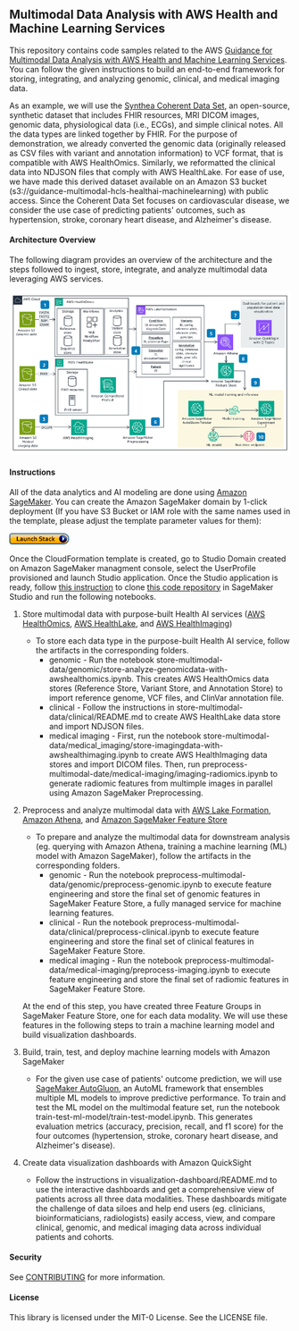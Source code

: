 ## Multimodal Data Analysis with AWS Health and Machine Learning Services

This repository contains code samples related to the AWS [Guidance for Multimodal Data Analysis with AWS Health and Machine Learning Services](https://aws.amazon.com/solutions/guidance/multi-modal-data-analysis-with-aws-health-and-ml-services/). You can follow the given instructions to build an end-to-end framework for storing, integrating, and analyzing genomic, clinical, and medical imaging data. 

As an example, we will use the [Synthea Coherent Data Set](https://registry.opendata.aws/synthea-coherent-data/), an open-source, synthetic dataset that includes FHIR resources, MRI DICOM images, genomic data, physiological data (i.e., ECGs), and simple clinical notes. All the data types are linked together by FHIR. For the purpose of demonstration, we already converted the genomic data (originally released as CSV files with variant and annotation information) to VCF format, that is compatible with AWS HealthOmics. Similarly, we reformatted the clinical data into NDJSON files that comply with AWS HealthLake. For ease of use, we have made this derived dataset available on an Amazon S3 bucket (s3://guidance-multimodal-hcls-healthai-machinelearning) with public access. Since the Coherent Data Set focuses on cardiovascular disease, we consider the use case of predicting patients' outcomes, such as hypertension, stroke, coronary heart disease, and Alzheimer's disease. 


#### Architecture Overview 

The following diagram provides an overview of the architecture and the steps followed to ingest, store, integrate, and analyze multimodal data leveraging AWS services. 

![Figure 1: Architecture for multimodal data analysis with purpose-built Health AI and machine learning services on AWS](./architecture/architecture-diagram.png)

#### Instructions 

All of the data analytics and AI modeling are done using [Amazon SageMaker](https://aws.amazon.com/sagemaker/). You can create the Amazon SageMaker domain by 1-click deployment (If you have S3 Bucket or IAM role with the same names used in the template, please adjust the template parameter values for them):

[![deployment](architecture/LaunchStack.jpg)](https://console.aws.amazon.com/cloudformation/home?region=us-east-1#/stacks/create/template?stackName=sagemakerstack&templateURL=https://aws-opendata-demo.s3.amazonaws.com/sagemaker_template.yaml)  

Once the CloudFormation template is created, go to Studio Domain created on Amazon SageMaker managment console, select the UserProfile provisioned and launch Studio application. Once the Studio application is ready, follow [this instruction](https://docs.aws.amazon.com/sagemaker/latest/dg/studio-tasks-git.html) to clone [this code repository](https://github.com/aws-solutions-library-samples/guidance-for-multimodal-hcls-data-analysis-with-omics-healthlake-imaging-and-sagemaker-on-aws.git) in SageMaker Studio and run the following notebooks.

1. Store multimodal data with purpose-built Health AI services ([AWS HealthOmics](https://aws.amazon.com/omics/), [AWS HealthLake](https://aws.amazon.com/healthlake/), and [AWS HealthImaging](https://aws.amazon.com/healthlake/imaging/))
    * To store each data type in the purpose-built Health AI service, follow the artifacts in the corresponding folders. 
        * genomic - Run the notebook store-multimodal-data/genomic/store-analyze-genomicdata-with-awshealthomics.ipynb. This creates AWS HealthOmics data stores (Reference Store, Variant Store, and Annotation Store) to import reference genome, VCF files, and ClinVar annotation file. 
        * clinical - Follow the instructions in store-multimodal-data/clinical/README.md to create AWS HealthLake data store and import NDJSON files. 
        * medical imaging - First, run the notebook store-multimodal-data/medical_imaging/store-imagingdata-with-awshealthimaging.ipynb to create AWS HealthImaging data stores and import DICOM files. Then, run preprocess-multimodal-date/medical-imaging/imaging-radiomics.ipynb to generate radiomic features from multimple images in parallel using Amazon SageMaker Preprocessing. 

2. Preprocess and analyze multimodal data with [AWS Lake Formation](https://aws.amazon.com/lake-formation/), [Amazon Athena](https://aws.amazon.com/athena/), and [Amazon SageMaker Feature Store](https://aws.amazon.com/sagemaker/feature-store/?sagemaker-data-wrangler-whats-new.sort-by=item.additionalFields.postDateTime&sagemaker-data-wrangler-whats-new.sort-order=desc)
    * To prepare and analyze the multimodal data for downstream analysis (eg. querying with Amazon Athena, training a machine learning (ML) model with Amazon SageMaker), follow the artifacts in the corresponding folders.
        * genomic - Run the notebook preprocess-multimodal-data/genomic/preprocess-genomic.ipynb to execute feature engineering and store the final set of genomic features in SageMaker Feature Store, a fully managed service for machine learning features. 
        * clinical - Run the notebook preprocess-multimodal-data/clinical/preprocess-clinical.ipynb to execute feature engineering and store the final set of clinical features in SageMaker Feature Store. 
        * medical imaging - Run the notebook preprocess-multimodal-data/medical-imaging/preprocess-imaging.ipynb to execute feature engineering and store the final set of radiomic features in SageMaker Feature Store.

    At the end of this step, you have created three Feature Groups in SageMaker Feature Store, one for each data modality. We will use these features in the following steps to train a machine learning model and build visualization dashboards. 

3. Build, train, test, and deploy machine learning models with Amazon SageMaker 
    * For the given use case of patients' outcome prediction, we will use [SageMaker AutoGluon](https://docs.aws.amazon.com/sagemaker/latest/dg/autogluon-tabular.html), an AutoML framework that ensembles multiple ML models to improve predictive performance. To train and test the ML model on the multimodal feature set, run the notebook train-test-ml-model/train-test-model.ipynb. This generates evaluation metrics (accuracy, precision, recall, and f1 score) for the four outcomes (hypertension, stroke, coronary heart disease, and Alzheimer's disease).

4. Create data visualization dashboards with Amazon QuickSight 
    * Follow the instructions in visualization-dashboard/README.md to use the interactive dashboards and get a comprehensive view of patients across all three data modalities. These dashboards mitigate the challenge of data siloes and help end users (eg. clinicians, bioinformaticians, radiologists) easily access, view, and compare clinical, genomic, and medical imaging data across individual patients and cohorts. 



#### Security

See [CONTRIBUTING](CONTRIBUTING.md#security-issue-notifications) for more information.

#### License

This library is licensed under the MIT-0 License. See the LICENSE file.

